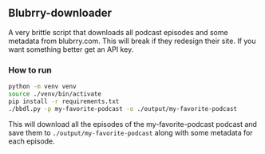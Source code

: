 ## Blubrry-downloader

A very brittle script that downloads all podcast episodes and some metadata from blubrry.com.
This will break if they redesign their site. If you want something better get an API key.

### How to run

```bash
python -m venv venv
source ./venv/bin/activate
pip install -r requirements.txt
./bbdl.py -p my-favorite-podcast -o ./output/my-favorite-podcast
```

This will download all the episodes of the my-favorite-podcast podcast and save them to `./output/my-favorite-podcast` along with some metadata for each episode.
